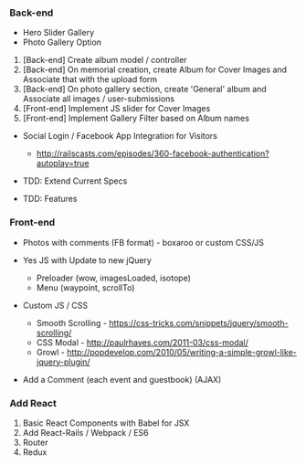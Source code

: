 ### Back-end
* Hero Slider Gallery
* Photo Gallery Option

1. [Back-end] Create album model / controller
2. [Back-end] On memorial creation, create Album for Cover Images and Associate that with the upload form
3. [Back-end] On photo gallery section, create 'General' album and Associate all images / user-submissions
4. [Front-end] Implement JS slider for Cover Images
5. [Front-end] Implement Gallery Filter based on Album names

* Social Login / Facebook App Integration for Visitors
  - http://railscasts.com/episodes/360-facebook-authentication?autoplay=true

* TDD: Extend Current Specs
* TDD: Features

### Front-end
* Photos with comments (FB format) - boxaroo or custom CSS/JS

* Yes JS with Update to new jQuery
  - Preloader (wow, imagesLoaded, isotope)
  - Menu (waypoint, scrollTo)

* Custom JS / CSS
  - Smooth Scrolling - https://css-tricks.com/snippets/jquery/smooth-scrolling/
  - CSS Modal - http://paulrhayes.com/2011-03/css-modal/
  - Growl - http://popdevelop.com/2010/05/writing-a-simple-growl-like-jquery-plugin/

* Add a Comment (each event and guestbook) (AJAX)


### Add React
1. Basic React Components with Babel for JSX
2. Add React-Rails / Webpack / ES6
3. Router
4. Redux

